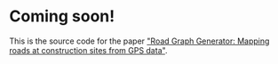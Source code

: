 # Coming soon!

This is the source code for the paper ["Road Graph Generator: Mapping roads at construction sites from GPS data"](https://arxiv.org/abs/2402.09919).

